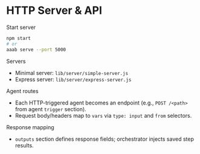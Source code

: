 HTTP Server & API
=================

Start server
```bash
npm start
# or
aaab serve --port 5000
```

Servers
- Minimal server: `lib/server/simple-server.js`
- Express server: `lib/server/express-server.js`

Agent routes
- Each HTTP-triggered agent becomes an endpoint (e.g., `POST /<path>` from agent `trigger` section).
- Request body/headers map to `vars` via `type: input` and `from` selectors.

Response mapping
- `outputs` section defines response fields; orchestrator injects saved step results.

